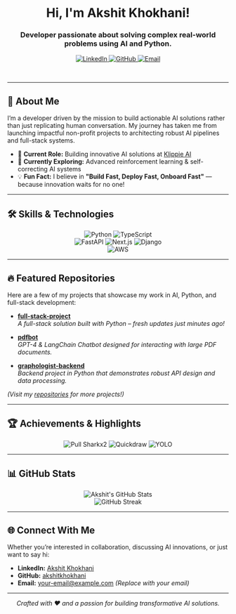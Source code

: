 <!-- Hi there! I'm Akshit Khokhani 👋 -->
<h1 align="center">Hi, I'm Akshit Khokhani!</h1>
<h3 align="center">
  Developer passionate about solving complex real-world problems using AI and Python.
</h3>

<p align="center">
  <a href="https://www.linkedin.com/in/akshit-khokhani" target="_blank">
    <img src="https://img.shields.io/badge/-LinkedIn-0A66C2?style=for-the-badge&logo=linkedin&logoColor=white" alt="LinkedIn"/>
  </a>
  <a href="https://github.com/akshitkhokhani" target="_blank">
    <img src="https://img.shields.io/badge/-GitHub-181717?style=for-the-badge&logo=github&logoColor=white" alt="GitHub"/>
  </a>
  <a href="mailto:akshitkhokhani20@gmail.com" target="_blank">
    <img src="https://img.shields.io/badge/-Email-D14836?style=for-the-badge&logo=gmail&logoColor=white" alt="Email"/>
  </a>
</p>

<br />

---

## 🚀 About Me

I’m a developer driven by the mission to build actionable AI solutions rather than just replicating human conversation. My journey has taken me from launching impactful non-profit projects to architecting robust AI pipelines and full-stack systems.

- 🔭 **Current Role:** Building innovative AI solutions at [Klippie AI](https://www.linkedin.com/company/klippie-ai/)
- 🌱 **Currently Exploring:** Advanced reinforcement learning & self-correcting AI systems
- 💡 **Fun Fact:** I believe in **"Build Fast, Deploy Fast, Onboard Fast"** — because innovation waits for no one!

---

## 🛠️ Skills & Technologies

<div align="center">
  <!-- Programming Languages -->
  <img src="https://img.shields.io/badge/Python-3776AB?style=for-the-badge&logo=python&logoColor=white" alt="Python" />
  <img src="https://img.shields.io/badge/TypeScript-3178C6?style=for-the-badge&logo=typescript&logoColor=white" alt="TypeScript" />
  <br />
  <!-- Frameworks & Tools -->
  <img src="https://img.shields.io/badge/FastAPI-009688?style=for-the-badge&logo=fastapi&logoColor=white" alt="FastAPI" />
  <img src="https://img.shields.io/badge/Next.js-000000?style=for-the-badge&logo=next.js&logoColor=white" alt="Next.js" />
  <img src="https://img.shields.io/badge/Django-092E20?style=for-the-badge&logo=django&logoColor=white" alt="Django" />
  <br />
  <!-- Cloud & DevOps -->
  <img src="https://img.shields.io/badge/AWS-232F3E?style=for-the-badge&logo=amazon-aws&logoColor=white" alt="AWS" />
</div>

---

## 🔥 Featured Repositories

Here are a few of my projects that showcase my work in AI, Python, and full-stack development:

- **[full-stack-project](https://github.com/akshitkhokhani/full-stack-project)**  
  *A full-stack solution built with Python – fresh updates just minutes ago!*

- **[pdfbot](https://github.com/akshitkhokhani/pdfbot)**  
  *GPT-4 & LangChain Chatbot designed for interacting with large PDF documents.*

- **[graphologist-backend](https://github.com/akshitkhokhani/graphologist-backend)**  
  *Backend project in Python that demonstrates robust API design and data processing.*

*(Visit my [repositories](https://github.com/akshitkhokhani?tab=repositories) for more projects!)*

---

## 🏆 Achievements & Highlights

<div align="center">
  <img src="https://img.shields.io/badge/Achievement-Pull%20Sharkx2-brightgreen?style=for-the-badge" alt="Pull Sharkx2"/>
  <img src="https://img.shields.io/badge/Achievement-Quickdraw-brightgreen?style=for-the-badge" alt="Quickdraw"/>
  <img src="https://img.shields.io/badge/Achievement-YOLO-brightgreen?style=for-the-badge" alt="YOLO"/>
</div>

---

## 📊 GitHub Stats

<div align="center">
  <img src="https://github-readme-stats.vercel.app/api?username=akshitkhokhani&show_icons=true&theme=radical" alt="Akshit's GitHub Stats" />
  <br />
  <img src="https://github-readme-streak-stats.herokuapp.com/?user=akshitkhokhani&theme=radical" alt="GitHub Streak" />
</div>

---

## 🌐 Connect With Me

Whether you’re interested in collaboration, discussing AI innovations, or just want to say hi:

- **LinkedIn:** [Akshit Khokhani](https://www.linkedin.com/in/akshit-khokhani)
- **GitHub:** [akshitkhokhani](https://github.com/akshitkhokhani)
- **Email:** [your-email@example.com](mailto:your-email@example.com) *(Replace with your email)*

---

<p align="center">
  <em>Crafted with ❤️ and a passion for building transformative AI solutions.</em>
</p>
